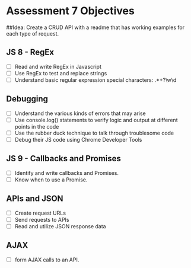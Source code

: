 # Assessment 7 Objectives

##Idea: Create a CRUD API with a readme that has working examples for each type of request.

## JS 8 - RegEx
- [ ] Read and write RegEx in Javascript
- [ ] Use RegEx to test and replace strings
- [ ] Understand basic regular expression special characters: .*+?\w\d

## Debugging
- [ ] Understand the various kinds of errors that may arise
- [ ] Use console.log() statements to verify logic and output at different points in the code
- [ ] Use the rubber duck technique to talk through troublesome code
- [ ] Debug their JS code using Chrome Developer Tools

## JS 9 - Callbacks and Promises
- [ ] Identify and write callbacks and Promises.
- [ ] Know when to use a Promise.

## APIs and JSON
- [ ] Create request URLs
- [ ] Send requests to APIs
- [ ] Read and utilize JSON response data

## AJAX
- [ ] form AJAX calls to an API.

